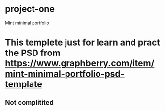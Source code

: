 # project-one
Mint minimal portfolio
# This templete just for learn and pract the PSD from https://www.graphberry.com/item/mint-minimal-portfolio-psd-template
## Not complitited
